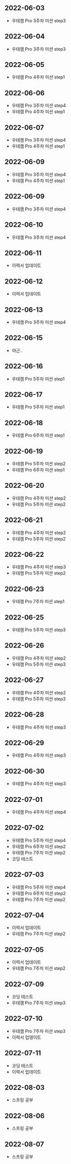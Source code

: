 ## 2022-06-03
- 우테캠 Pro 3주차 미션 step3
## 2022-06-04
- 우테캠 Pro 3주차 미션 step3
## 2022-06-05
- 우테캠 Pro 4주차 미션 step1
## 2022-06-06
- 우테캠 Pro 3주차 미션 step4
- 우테캠 Pro 4주차 미션 step1
## 2022-06-07
- 우테캠 Pro 3주차 미션 step4
- 우테캠 Pro 4주차 미션 step1
## 2022-06-09
- 우테캠 Pro 3주차 미션 step4
- 우테캠 Pro 4주차 미션 step1
## 2022-06-09
- 우테캠 Pro 3주차 미션 step4
## 2022-06-10
- 우테캠 Pro 3주차 미션 step4
## 2022-06-11
- 이력서 업데이트
## 2022-06-12
- 이력서 업데이트
## 2022-06-13
- 우테캠 Pro 3주차 미션 step4
## 2022-06-15
- 야근..
## 2022-06-16
- 우테캠 Pro 5주차 미션 step1
## 2022-06-17
- 우테캠 Pro 5주차 미션 step1
## 2022-06-18
- 우테캠 Pro 6주차 미션 step1
## 2022-06-19
- 우테캠 Pro 5주차 미션 step2
- 우테캠 Pro 6주차 미션 step1
## 2022-06-20
- 우테캠 Pro 4주차 미션 step2
- 우테캠 Pro 5주차 미션 step2
## 2022-06-21
- 우테캠 Pro 4주차 미션 step2
- 우테캠 Pro 5주차 미션 step2
## 2022-06-22
- 우테캠 Pro 4주차 미션 step3
- 우테캠 Pro 5주차 미션 step2
## 2022-06-23
- 우테캠 Pro 7주차 미션 step1
## 2022-06-25
- 우테캠 Pro 5주차 미션 step3
## 2022-06-26
- 우테캠 Pro 4주차 미션 step2
- 우테캠 Pro 5주차 미션 step3
## 2022-06-27
- 우테캠 Pro 4주차 미션 step2
- 우테캠 Pro 5주차 미션 step3
## 2022-06-28
- 우테캠 Pro 4주차 미션 step3
## 2022-06-29
- 우테캠 Pro 4주차 미션 step3
## 2022-06-30
- 우테캠 Pro 4주차 미션 step3
## 2022-07-01
- 우테캠 Pro 4주차 미션 step4
## 2022-07-02
- 우테캠 Pro 5주차 미션 step4
- 우테캠 Pro 6주차 미션 step2
- 우테캠 Pro 7주차 미션 step2
- 코딩 테스트
## 2022-07-03
- 우테캠 Pro 5주차 미션 step4
- 우테캠 Pro 6주차 미션 step2
- 우테캠 Pro 7주차 미션 step2
## 2022-07-04
- 이력서 업데이트
- 우테캠 Pro 7주차 미션 step2
## 2022-07-05
- 이력서 업데이트
- 우테캠 Pro 7주차 미션 step2
## 2022-07-09
- 코딩 테스트
- 우테캠 Pro 7주차 미션 step3
## 2022-07-10
- 우테캠 Pro 7주차 미션 step3
- 이력서 업뎅이트
## 2022-07-11
- 코딩 테스트
- 이력서 업데이트
## 2022-08-03
- 스프링 공부
## 2022-08-06
- 스프링 공부
## 2022-08-07
- 스프링 공부
